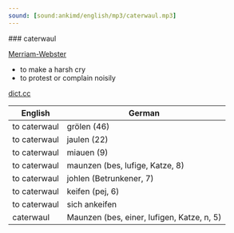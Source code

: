 ```yaml
---
sound: [sound:ankimd/english/mp3/caterwaul.mp3]
---
```


\### caterwaul

[Merriam-Webster](https://www.merriam-webster.com/dictionary/caterwaul)

- to make a harsh cry
- to protest or complain noisily

[dict.cc](https://www.dict.cc/caterwaul)

| English        | German       |
| -------------- | ------------ |
| to caterwaul | grölen (46) |
| to caterwaul | jaulen (22) |
| to caterwaul | miauen (9) |
| to caterwaul | maunzen (bes, lufige, Katze, 8) |
| to caterwaul | johlen (Betrunkener, 7) |
| to caterwaul | keifen (pej, 6) |
| to caterwaul | sich ankeifen |
| caterwaul | Maunzen (bes, einer, lufigen, Katze, n, 5) |
